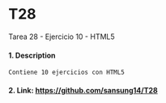 # T28
Tarea 28 - Ejercicio 10 - HTML5

#### 1. Description
```
Contiene 10 ejercicios con HTML5
```

#### 2. Link: https://github.com/sansung14/T28
